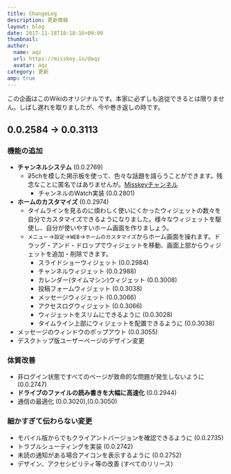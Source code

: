 ```yaml
---
title: ChangeLog
description: 更新情報
layout: blog
date: 2017-11-18T18:18:16+09:00
thumbnail: 
author:
  name: aqz
  url: https://misskey.io/@aqz
  avatar: aqz
category: 更新
amp: true
---
```

この企画はこのWikiのオリジナルです。本家に必ずしも追従できるとは限りません。しばし遅れを取りましたが、今や巻き返しの時です。

## 0.0.2584 → 0.0.3113
### 機能の追加
- **チャンネルシステム** (0.0.2769)
  * ~~2~~5chを模した掲示板を使って、色々な話題を語らうことができます。残念なことに匿名ではありませんが。[Misskeyチャンネル](https://ch.misskey.io/)
    * チャンネルのWatch実装 (0.0.2801)
- **ホームのカスタマイズ** (0.0.2974)
  * タイムラインを見るのに煩わしく使いにくかったウィジェットの数々を自分でカスタマイズできるようになりました。様々なウィジェットを駆使し、自分が使いやすいホーム画面を作りましょう。
  * `メニュー`→`設定`→`WEB`→`ホームのカスタマイズ`からホーム画面を操れます。ドラッグ・アンド・ドロップでウィジェットを移動、画面上部からウィジェットを追加・削除できます。
    * スライドショーウィジェット (0.0.2984)
    * チャンネルウィジェット (0.0.2988)
    * カレンダー(タイムマシン)ウィジェット (0.0.3008)
    * 投稿フォームウィジェット (0.0.3038)
    * メッセージウィジェット (0.0.3066)
    * アクセスログウィジェット (0.0.3066)
    * ウィジェットをスリムにできるように (0.0.3028)
    * タイムライン上部にウィジェットを配置できるように (0.0.3038)
- メッセージのウィンドウのポップアウト (0.0.3055)
- デスクトップ版ユーザーページのデザイン変更

### 体質改善
- 非ログイン状態ですべてのページが致命的な問題が発生しないように (0.0.2747)
- **ドライブのファイルの読み書きを大幅に高速化** (0.0.2944)
- 通信の最適化 (0.0.3020),(0.0.3050)

### 細かすぎて伝わらない変更
- モバイル版からでもクライアントバージョンを確認できるように (0.0.2735)
- トラブルシューティングを実装 (0.0.2742)
- 未読の通知がある場合アイコンを表示するように (0.0.2752)
- デザイン、アクセシビリティ等の改善 (すべてのリリース)
